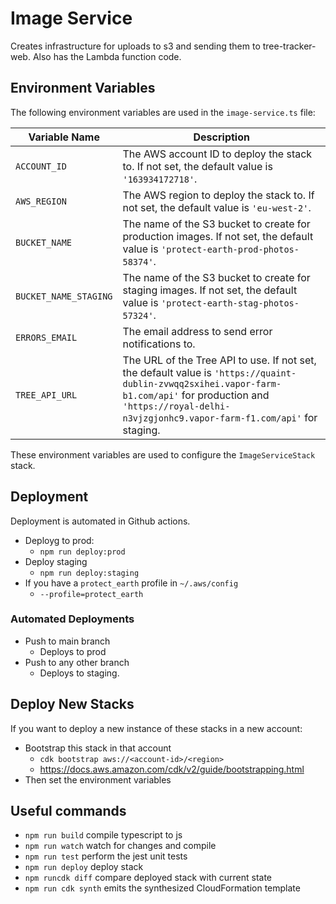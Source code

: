 # Image Service

Creates infrastructure for uploads to s3 and sending them to tree-tracker-web. Also has the Lambda function code.

## Environment Variables

The following environment variables are used in the `image-service.ts` file:

| Variable Name | Description |
| --- | --- |
| `ACCOUNT_ID` | The AWS account ID to deploy the stack to. If not set, the default value is `'163934172718'`. |
| `AWS_REGION` | The AWS region to deploy the stack to. If not set, the default value is `'eu-west-2'`. |
| `BUCKET_NAME` | The name of the S3 bucket to create for production images. If not set, the default value is `'protect-earth-prod-photos-58374'`. |
| `BUCKET_NAME_STAGING` | The name of the S3 bucket to create for staging images. If not set, the default value is `'protect-earth-stag-photos-57324'`. |
| `ERRORS_EMAIL` | The email address to send error notifications to. |
| `TREE_API_URL` | The URL of the Tree API to use. If not set, the default value is `'https://quaint-dublin-zvwqq2sxihei.vapor-farm-b1.com/api'` for production and `'https://royal-delhi-n3vjzgjonhc9.vapor-farm-f1.com/api'` for staging. |

These environment variables are used to configure the `ImageServiceStack` stack.

## Deployment

Deployment is automated in Github actions.

- Deployg to prod:
    - `npm run deploy:prod`
- Deploy staging
    - `npm run deploy:staging`
- If you have a `protect_earth` profile in `~/.aws/config`
    - `--profile=protect_earth`

### Automated Deployments

- Push to main branch
    - Deploys to prod
- Push to any other branch
    - Deploys to staging.


## Deploy New Stacks

If you want to deploy a new instance of these stacks in a new account:

- Bootstrap this stack in that account
    - `cdk bootstrap aws://<account-id>/<region>`
    - https://docs.aws.amazon.com/cdk/v2/guide/bootstrapping.html
- Then set the environment variables

## Useful commands

* `npm run build`   compile typescript to js
* `npm run watch`   watch for changes and compile
* `npm run test`    perform the jest unit tests
* `npm run deploy`      deploy stack
* `npm runcdk diff`        compare deployed stack with current state
* `npm run cdk synth`       emits the synthesized CloudFormation template
